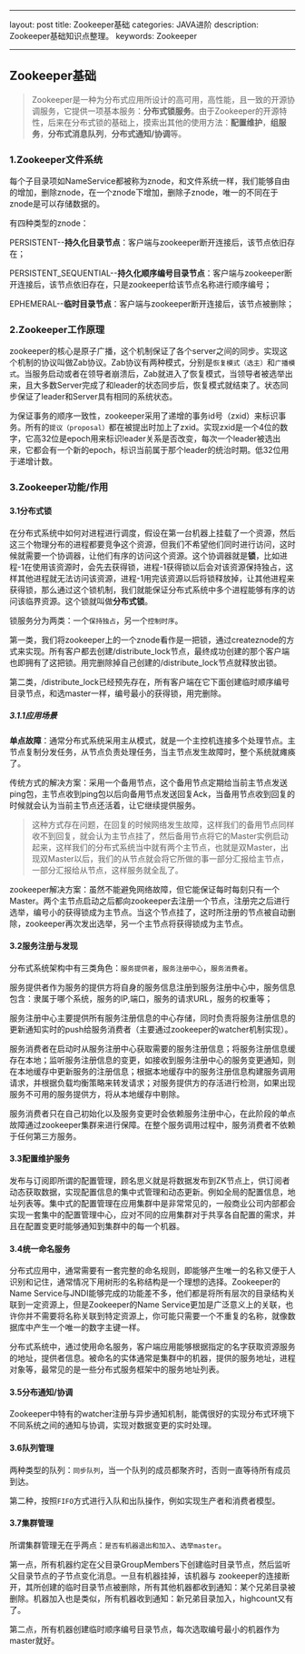 ﻿---

layout: post
title: Zookeeper基础
categories: JAVA进阶
description: Zookeeper基础知识点整理。
keywords: Zookeeper

---

## Zookeeper基础

> Zookeeper是一种为分布式应用所设计的高可用，高性能，且一致的开源协调服务，它提供一项基本服务：**分布式锁服务**。由于Zookeeper的开源特性，后来在分布式锁的基础上，摸索出其他的使用方法：**配置维护**，**组服务**，**分布式消息队列**，**分布式通知/协调**等。

### 1.Zookeeper文件系统

每个子目录项如NameService都被称为znode，和文件系统一样，我们能够自由的增加，删除znode，在一个znode下增加，删除子znode，唯一的不同在于znode是可以存储数据的。

有四种类型的znode：

PERSISTENT--**持久化目录节点**：客户端与zookeeper断开连接后，该节点依旧存在；

PERSISTENT_SEQUENTIAL--**持久化顺序编号目录节点**：客户端与zookeeper断开连接后，该节点依旧存在，只是zookeeper给该节点名称进行顺序编号；

EPHEMERAL--**临时目录节点**：客户端与zookeeper断开连接后，该节点被删除；

### 2.Zookeeper工作原理

zookeeper的核心是原子广播，这个机制保证了各个server之间的同步。实现这个机制的协议叫做Zab协议。Zab协议有两种模式，分别是`恢复模式（选主）`和`广播模式`。当服务启动或者在领导者崩溃后，Zab就进入了恢复模式，当领导者被选举出来，且大多数Server完成了和leader的状态同步后，恢复模式就结束了。状态同步保证了leader和Server具有相同的系统状态。

为保证事务的顺序一致性，zookeeper采用了递增的事务id号（zxid）来标识事务。所有的`提议（proposal）`都在被提出时加上了zxid。实现zxid是一个4位的数字，它高32位是epoch用来标识leader关系是否改变，每次一个leader被选出来，它都会有一个新的epoch，标识当前属于那个leader的统治时期。低32位用于递增计数。

### 3.Zookeeper功能/作用

#### 3.1分布式锁

在分布式系统中如何对进程进行调度，假设在第一台机器上挂载了一个资源，然后这三个物理分布的进程都要竞争这个资源，但我们不希望他们同时进行访问，这时候就需要一个协调器，让他们有序的访问这个资源。这个协调器就是**锁**，比如进程-1在使用该资源时，会先去获得锁，进程-1获得锁以后会对该资源保持独占，这样其他进程就无法访问该资源，进程-1用完该资源以后将锁释放掉，让其他进程来获得锁，那么通过这个锁机制，我们就能保证分布式系统中多个进程能够有序的访问该临界资源。这个锁就叫做**分布式锁**。

锁服务分为两类：一个`保持独占`，另一个`控制时序`。

第一类，我们将zookeeper上的一个znode看作是一把锁，通过createznode的方式来实现。所有客户都去创建/distribute_lock节点，最终成功创建的那个客户端也即拥有了这把锁。用完删除掉自己创建的/distribute_lock节点就释放出锁。

第二类，/distribute_lock已经预先存在，所有客户端在它下面创建临时顺序编号目录节点，和选master一样，编号最小的获得锁，用完删除。

##### 3.1.1应用场景

**单点故障**：通常分布式系统采用主从模式，就是一个主控机连接多个处理节点。主节点复制分发任务，从节点负责处理任务，当主节点发生故障时，整个系统就瘫痪了。

传统方式的解决方案：采用一个备用节点，这个备用节点定期给当前主节点发送ping包，主节点收到ping包以后向备用节点发送回复Ack，当备用节点收到回复的时候就会认为当前主节点还活着，让它继续提供服务。

> 这种方式存在问题，在回复的时候网络发生故障，这样我们的备用节点同样收不到回复，就会认为主节点挂了，然后备用节点将它的Master实例启动起来，这样我们的分布式系统当中就有两个主节点，也就是双Master，出现双Master以后，我们的从节点就会将它所做的事一部分汇报给主节点，一部分汇报给从节点，这样服务就全乱了。

zookeeper解决方案：虽然不能避免网络故障，但它能保证每时每刻只有一个Master。两个主节点启动之后都向zookeeper去注册一个节点，注册完之后进行选举，编号小的获得锁成为主节点。当这个节点挂了，这时所注册的节点被自动删除，zookeeper再次发出选举，另一个主节点将获得锁成为主节点。

#### 3.2服务注册与发现

分布式系统架构中有三类角色：`服务提供者`，`服务注册中心`，`服务消费者`。

服务提供者作为服务的提供方将自身的服务信息注册到服务注册中心中，服务信息包含：隶属于哪个系统，服务的IP,端口，服务的请求URL，服务的权重等；

服务注册中心主要提供所有服务注册信息的中心存储，同时负责将服务注册信息的更新通知实时的push给服务消费者（主要通过zookeeper的watcher机制实现）。

服务消费者在启动时从服务注册中心获取需要的服务注册信息；将服务注册信息缓存在本地；监听服务注册信息的变更，如接收到服务注册中心的服务变更通知，则在本地缓存中更新服务的注册信息；根据本地缓存中的服务注册信息构建服务调用请求，并根据负载均衡策略来转发请求；对服务提供方的存活进行检测，如果出现服务不可用的服务提供方，将从本地缓存中剔除。

服务消费者只在自己初始化以及服务变更时会依赖服务注册中心，在此阶段的单点故障通过zookeeper集群来进行保障。在整个服务调用过程中，服务消费者不依赖于任何第三方服务。

#### 3.3配置维护服务

发布与订阅即所谓的配置管理，顾名思义就是将数据发布到ZK节点上，供订阅者动态获取数据，实现配置信息的集中式管理和动态更新。例如全局的配置信息，地址列表等。集中式的配置管理在应用集群中是非常常见的，一般商业公司内部都会实现一套集中的配置管理中心，应对不同的应用集群对于共享各自配置的需求，并且在配置变更时能够通知到集群中的每一个机器。

#### 3.4统一命名服务

分布式应用中，通常需要有一套完整的命名规则，即能够产生唯一的名称又便于人识别和记住，通常情况下用树形的名称结构是一个理想的选择。Zookeeper的Name Service与JNDI能够完成的功能差不多，他们都是将所有层次的目录结构关联到一定资源上，但是Zookeeper的Name Service更加是广泛意义上的关联，也许你并不需要将名称关联到特定资源上，你可能只需要一个不重复的名称，就像数据库中产生一个唯一的数字主键一样。

分布式系统中，通过使用命名服务，客户端应用能够根据指定的名字获取资源服务的地址，提供者信息。被命名的实体通常是集群中的机器，提供的服务地址，进程对象等，最常见的是一些分布式服务框架中的服务地址列表。

#### 3.5分布通知/协调

Zookeeper中特有的watcher注册与异步通知机制，能偶很好的实现分布式环境下不同系统之间的通知与协调，实现对数据变更的实时处理。

#### 3.6队列管理

两种类型的队列：`同步队列`，当一个队列的成员都聚齐时，否则一直等待所有成员到达。

第二种，按照`FIFO`方式进行入队和出队操作，例如实现生产者和消费者模型。

#### 3.7集群管理

所谓集群管理无在乎两点：`是否有机器退出和加入`、`选举master`。 

第一点，所有机器约定在父目录GroupMembers下创建临时目录节点，然后监听父目录节点的子节点变化消息。一旦有机器挂掉，该机器与 zookeeper的连接断开，其所创建的临时目录节点被删除，所有其他机器都收到通知：某个兄弟目录被删除。机器加入也是类似，所有机器收到通知：新兄弟目录加入，highcount又有了。

第二点，所有机器创建临时顺序编号目录节点，每次选取编号最小的机器作为master就好。